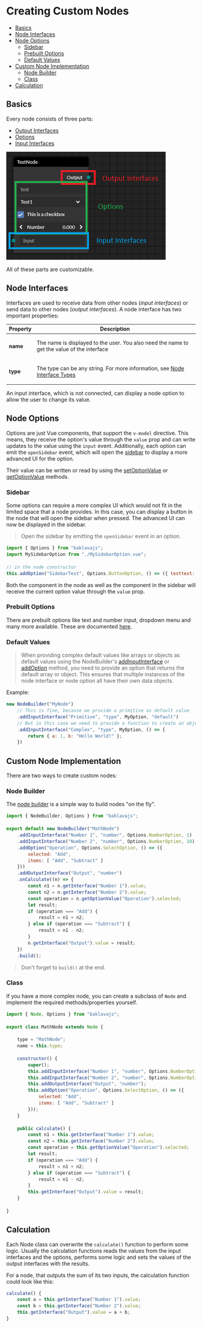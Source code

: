 # Creating Custom Nodes <!-- omit in toc -->

- [Basics](#basics)
- [Node Interfaces](#node-interfaces)
- [Node Options](#node-options)
  - [Sidebar](#sidebar)
  - [Prebuilt Options](#prebuilt-options)
  - [Default Values](#default-values)
- [Custom Node Implementation](#custom-node-implementation)
  - [Node Builder](#node-builder)
  - [Class](#class)
- [Calculation](#calculation)

## Basics
Every node consists of three parts:
* [Output Interfaces](#node-interfaces)
* [Options](#node-options)
* [Input Interfaces](#node-interfaces)

![node parts](img/node_parts.png)

All of these parts are customizable.

## Node Interfaces
Interfaces are used to receive data from other nodes (*input interfaces*) or send data to other nodes (*output interfaces*). A node interface has two important properties:

| Property | Description |
| --- | --- |
| <p>**name**</p> | <p>The name is displayed to the user. You also need the name to get the value of the interface</p> |
| <p>**type**</p> | <p> The type can be any string. For more information, see [Node Interface Types](/interface-types.md)</p> |

An input interface, which is not connected, can display a node option to allow the user to change its value.

## Node Options
Options are just Vue components, that support the `v-model` directive.
This means, they receive the option's value through the `value` prop and can write updates
to the value using the `input` event.
Additionally, each option can emit the `openSidebar` event, which will open the [sidebar](#sidebar)
to display a more advanced UI for the option.

Their value can be written or read by using the [setOptionValue](docs/api.md#Node+setOptionValue)
or [getOptionValue](docs/api.md#Node+getOptionValue) methods.

### Sidebar
Some options can require a more complex UI which would not fit in the limited space that a node provides.
In this case, you can display a button in the node that will open the sidebar when pressed.
The advanced UI can now be displayed in the sidebar.

> Open the sidebar by emitting the `openSidebar` event in an option.

```js
import { Options } from "baklavajs";
import MySidebarOption from "./MySidebarOption.vue";

// in the node constructor
this.addOption("SidebarTest", Options.ButtonOption, () => ({ testtext: "any" }), MySidebarOption);
```

Both the component in the node as well as the component in the sidebar
will receive the current option value through the `value` prop.

### Prebuilt Options
There are prebuilt options like text and number input, dropdown menu and many more available.
These are documented [here](/prebuilt-options).

### Default Values
> When providing complex default values like arrays or objects as default values using the NodeBuilder's
> [addInputInterface](docs/api.md#NodeBuilder+addInputInterface) or
> [addOption](docs/api.md#NodeBuilder+addOption) method, you need to provide an option that returns
> the default array or object. This ensures that multiple instances of the node interface or node option
> all have their own data objects.

Example:
```js
new NodeBuilder("MyNode")
    // This is fine, because we provide a primitive as default value
    .addInputInterface("Primitive", "type", MyOption, "default")
    // But in this case we need to provide a function to create an object
    .addInputInterface("Complex", "type", MyOption, () => {
        return { a: 1, b: "Hello World!" };
    })
```

## Custom Node Implementation
There are two ways to create custom nodes:

### Node Builder
The [node builder](api.md#NodeBuilder) is a simple way to build nodes "on the fly".
```js
import { NodeBuilder, Options } from "baklavajs";

export default new NodeBuilder("MathNode")
    .addInputInterface("Number 1", "number", Options.NumberOption, 1)
    .addInputInterface("Number 2", "number", Options.NumberOption, 10)
    .addOption("Operation", Options.SelectOption, () => ({
        selected: "Add",
        items: [ "Add", "Subtract" ]
    }))
    .addOutputInterface("Output", "number")
    .onCalculate((n) => {
        const n1 = n.getInterface("Number 1").value;
        const n2 = n.getInterface("Number 2").value;
        const operation = n.getOptionValue("Operation").selected;
        let result;
        if (operation === "Add") {
            result = n1 + n2;
        } else if (operation === "Subtract") {
            result = n1 - n2;
        }
        n.getInterface("Output").value = result;
    })
    .build();
```

> Don't forget to `build()` at the end.

### Class
If you have a more complex node, you can create a subclass of `Node`
and implement the required methods/properties yourself.
```js
import { Node, Options } from "baklavajs";

export class MathNode extends Node {
    
    type = "MathNode";
    name = this.type;

    constructor() {
        super();
        this.addInputInterface("Number 1", "number", Options.NumberOption, 1);
        this.addInputInterface("Number 2", "number", Options.NumberOption, 10);
        this.addOutputInterface("Output", "number");
        this.addOption("Operation", Options.SelectOption, () => ({
            selected: "Add",
            items: [ "Add", "Subtract" ]
        }));
    }

    public calculate() {
        const n1 = this.getInterface("Number 1").value;
        const n2 = this.getInterface("Number 2").value;
        const operation = this.getOptionValue("Operation").selected;
        let result;
        if (operation === "Add") {
            result = n1 + n2;
        } else if (operation === "Subtract") {
            result = n1 - n2;
        }
        this.getInterface("Output").value = result;
    }

}
```

## Calculation
Each Node class can overwrite the `calculate()` function to perform some logic.
Usually the calculation functions reads the values from the input interfaces and the options,
performs some logic and sets the values of the output interfaces with the results.

For a node, that outputs the sum of its two inputs, the calculation function could look like this:
```js
calculate() {
    const a = this.getInterface("Number 1").value;
    const b = this.getInterface("Number 2").value;
    this.getInterface("Output").value = a + b;
}
```